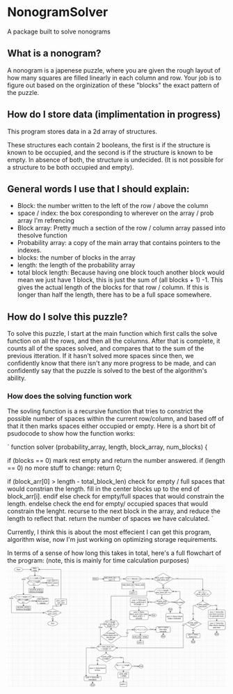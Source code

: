 # NonogramSolver
A package built to solve nonograms

## What is a nonogram?
A nonogram is a japenese puzzle, where you are given the rough layout of how
many squares are filled linearly in each column and row. Your job is to figure
out based on the orginization of these "blocks" the exact pattern of the puzzle.

## How do I store data (implimentation in progress)

This program stores data in a 2d array of structures.

These structures each contain 2 booleans, the first is if the structure is
known to be occupied, and the second is if the structure is known to be empty.
In absence of both, the structure is undecided. (It is not possible for a
structure to be both occupied and empty).

## General words I use that I should explain:
- Block: the number written to the left of the row / above the column
- space / index: the box coresponding to wherever on the array / prob array I'm refrencing
- Block array: Pretty much a section of the row / column array passed into thesolve function
- Probability array: a copy of the main array that contains pointers to the indexes.
- blocks: the number of blocks in the array
- length: the length of the probability array
- total block length: Because having one block touch another block would mean we just have 1 block, this is just the sum of (all blocks + 1) -1. This gives the actual length of the blocks for that row / column. If this is longer than half the length, there has to be a full space somewhere.

## How do I solve this puzzle?
To solve this puzzle, I start at the main function which first calls the solve
function on all the rows, and then all the columns. After that is complete, it
counts all of the spaces solved, and compares that to the sum of the previous
itteration. If it hasn't solved more spaces since then, we confidently know that
there isn't any more progress to be made, and can confidently say that the
puzzle is solved to the best of the algorithm's ability.

### How does the solving function work
The sovling function is a recursive function that tries to constrict the
possible number of spaces within the current row/column, and based off of that
it then marks spaces either occupied or empty. Here is a short bit of psudocode
to show how the function works:

`
function solver (probability_array, length, block_array, num_blocks) {

if (blocks == 0)
  mark rest empty and return the number answered.
if (length == 0)
  no more stuff to change: return 0;

if (block_arr[0] > length - total_block_len)
  check for empty / full spaces that would constrian the length.
  fill in the center blocks up to the end of block_arr[i].
endif
else
  check for empty/full spaces that would constrain the length.
endelse
  check the end for empty/ occupied spaces that would constrain the lenght.
recurse to the next block in the array, and reduce the length to reflect that.
return the number of spaces we have calculated.
`

Currently, I think this is about the most effecient I can get this program,
algorithm wise, now I'm just working on optimizing storage requirements.


In terms of a sense of how long this takes in total, here's a full flowchart of the program: (note, this is mainly for time calculation purposes)
![](Solver-flowchart.png)
